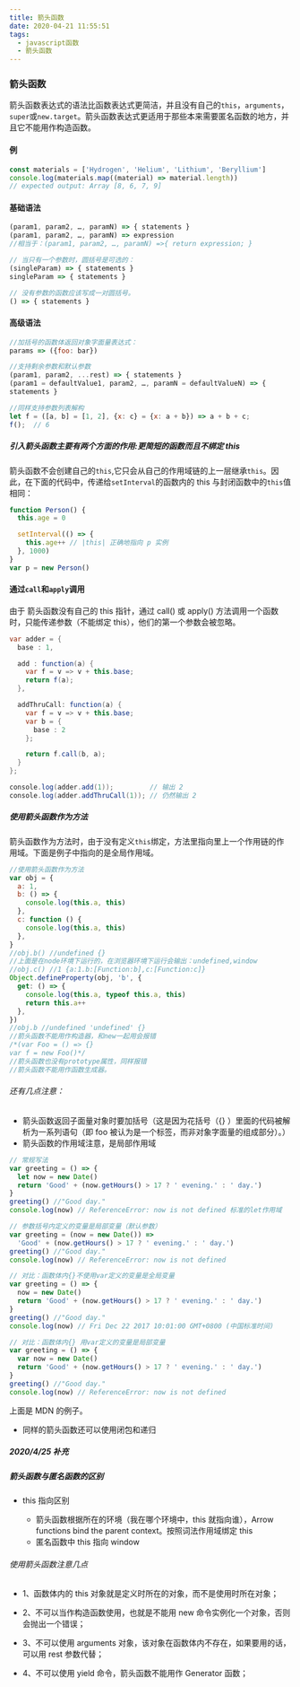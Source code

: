 ```yaml
---
title: 箭头函数
date: 2020-04-21 11:55:51
tags:
  - javascript函数
  - 箭头函数
---
```


### 箭头函数

箭头函数表达式的语法比函数表达式更简洁，并且没有自己的`this`，`arguments`，`super`或`new.target`。箭头函数表达式更适用于那些本来需要匿名函数的地方，并且它不能用作构造函数。

#### 例

```javascript
const materials = ['Hydrogen', 'Helium', 'Lithium', 'Beryllium']
console.log(materials.map((material) => material.length))
// expected output: Array [8, 6, 7, 9]
```

#### 基础语法

```javascript
(param1, param2, …, paramN) => { statements }
(param1, param2, …, paramN) => expression
//相当于：(param1, param2, …, paramN) =>{ return expression; }

// 当只有一个参数时，圆括号是可选的：
(singleParam) => { statements }
singleParam => { statements }

// 没有参数的函数应该写成一对圆括号。
() => { statements }
```

#### 高级语法

```javascript
//加括号的函数体返回对象字面量表达式：
params => ({foo: bar})

//支持剩余参数和默认参数
(param1, param2, ...rest) => { statements }
(param1 = defaultValue1, param2, …, paramN = defaultValueN) => {
statements }

//同样支持参数列表解构
let f = ([a, b] = [1, 2], {x: c} = {x: a + b}) => a + b + c;
f();  // 6
```

##### 引入箭头函数主要有两个方面的作用:更简短的函数而且不绑定 this

箭头函数不会创建自己的`this`,它只会从自己的作用域链的上一层继承`this`。因此，在下面的代码中，传递给`setInterval`的函数内的 this 与封闭函数中的`this`值相同：

```javascript
function Person() {
  this.age = 0

  setInterval(() => {
    this.age++ // |this| 正确地指向 p 实例
  }, 1000)
}
var p = new Person()
```

#### 通过`call`和`apply`调用

由于 箭头函数没有自己的 this 指针，通过 call() 或 apply() 方法调用一个函数时，只能传递参数（不能绑定 this），他们的第一个参数会被忽略。

```java
var adder = {
  base : 1,

  add : function(a) {
    var f = v => v + this.base;
    return f(a);
  },

  addThruCall: function(a) {
    var f = v => v + this.base;
    var b = {
      base : 2
    };

    return f.call(b, a);
  }
};

console.log(adder.add(1));         // 输出 2
console.log(adder.addThruCall(1)); // 仍然输出 2
```

##### 使用箭头函数作为方法

箭头函数作为方法时，由于没有定义`this`绑定，方法里指向里上一个作用链的作用域。下面是例子中指向的是全局作用域。

```javascript
//使用箭头函数作为方法
var obj = {
  a: 1,
  b: () => {
    console.log(this.a, this)
  },
  c: function () {
    console.log(this.a, this)
  },
}
//obj.b() //undefined {}
//上面是在node环境下运行的，在浏览器环境下运行会输出：undefined,window
//obj.c() //1 {a:1.b:[Function:b],c:[Function:c]}
Object.defineProperty(obj, 'b', {
  get: () => {
    console.log(this.a, typeof this.a, this)
    return this.a++
  },
})
//obj.b //undefined 'undefined' {}
//箭头函数不能用作构造器，和new一起用会报错
/*(var Foo = () => {}
var f = new Foo()*/
//箭头函数也没有prototype属性，同样报错
//箭头函数不能用作函数生成器。
```

###### 还有几点注意：

- 箭头函数返回子面量对象时要加括号（这是因为花括号（{} ）里面的代码被解析为一系列语句（即 foo 被认为是一个标签，而非对象字面量的组成部分）。）
- 箭头函数的作用域注意，是局部作用域

```javascript
// 常规写法
var greeting = () => {
  let now = new Date()
  return 'Good' + (now.getHours() > 17 ? ' evening.' : ' day.')
}
greeting() //"Good day."
console.log(now) // ReferenceError: now is not defined 标准的let作用域

// 参数括号内定义的变量是局部变量（默认参数）
var greeting = (now = new Date()) =>
  'Good' + (now.getHours() > 17 ? ' evening.' : ' day.')
greeting() //"Good day."
console.log(now) // ReferenceError: now is not defined

// 对比：函数体内{}不使用var定义的变量是全局变量
var greeting = () => {
  now = new Date()
  return 'Good' + (now.getHours() > 17 ? ' evening.' : ' day.')
}
greeting() //"Good day."
console.log(now) // Fri Dec 22 2017 10:01:00 GMT+0800 (中国标准时间)

// 对比：函数体内{} 用var定义的变量是局部变量
var greeting = () => {
  var now = new Date()
  return 'Good' + (now.getHours() > 17 ? ' evening.' : ' day.')
}
greeting() //"Good day."
console.log(now) // ReferenceError: now is not defined
```

上面是 MDN 的例子。

- 同样的箭头函数还可以使用闭包和递归

##### 2020/4/25 补充

##### 箭头函数与匿名函数的区别

- this 指向区别

  - 箭头函数根据所在的环境（我在哪个环境中，this 就指向谁），Arrow functions bind the parent context。按照词法作用域绑定 this
  - 匿名函数中 this 指向 window

###### 使用箭头函数注意几点

- 1、函数体内的 this 对象就是定义时所在的对象，而不是使用时所在对象；

- 2、不可以当作构造函数使用，也就是不能用 new 命令实例化一个对象，否则会抛出一个错误；

- 3、不可以使用 arguments 对象，该对象在函数体内不存在，如果要用的话，可以用 rest 参数代替；

- 4、不可以使用 yield 命令，箭头函数不能用作 Generator 函数；
